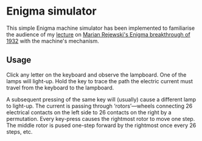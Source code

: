 # Enigma simulator

This simple Enigma machine simulator has been implemented to familiarise the
audience of my [lecture](https://ii.uni.wroc.pl/dla-studenta/drzwi-otwarte) on
[Marian Rejewski's Enigma breakthrough of
1932](https://en.wikipedia.org/wiki/Cryptanalysis_of_the_Enigma#Polish_breakthroughs)
with the machine's mechanism.

## Usage

Click any letter on the keyboard and observe the lampboard. One of the lamps
will light-up. Hold the key to trace the path the electric current must travel
from the keyboard to the lampboard.

A subsequent pressing of the same key will (usually) cause a different lamp to
light-up. The current is passing through ‘rotors’—wheels connecting 26
electrical contacts on the left side to 26 contacts on the right by a
permutation. Every key-press causes the rightmost rotor to move one step. The
middle rotor is pused one-step forward by the rightmost once every 26 steps,
etc.